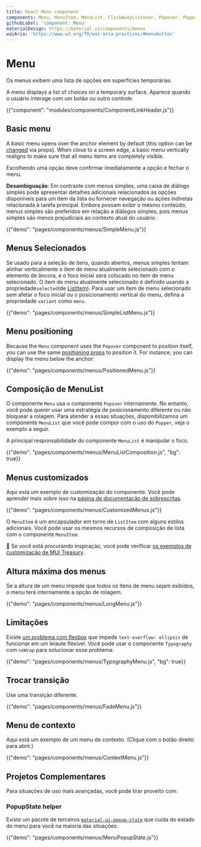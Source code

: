 ```yaml
---
title: React Menu component
components: Menu, MenuItem, MenuList, ClickAwayListener, Popover, Popper
githubLabel: 'component: Menu'
materialDesign: https://material.io/components/menus
waiAria: 'https://www.w3.org/TR/wai-aria-practices/#menubutton'
---
```


# Menu

<p class="description">Os menus exibem uma lista de opções em superfícies temporárias.</p>

A menu displays a list of choices on a temporary surface. Aparece quando o usuário interage com um botão ou outro controle.

{{"component": "modules/components/ComponentLinkHeader.js"}}

## Basic menu

A basic menu opens over the anchor element by default (this option can be [changed](#menu-positioning) via props). When close to a screen edge, a basic menu vertically realigns to make sure that all menu items are completely visible.

Escolhendo uma opção deve confirmar imediatamente a opção e fechar o menu.

**Desambiguação**: Em contraste com menus simples, uma caixa de diálogo simples pode apresentar detalhes adicionais relacionados às opções disponíveis para um item da lista ou fornecer navegação ou ações indiretas relacionada à tarefa principal. Embora possam exibir o mesmo conteúdo, menus simples são preferidos em relação a diálogos simples, pois menus simples são menos prejudiciais ao contexto atual do usuário.

{{"demo": "pages/components/menus/SimpleMenu.js"}}

## Menus Selecionados

Se usado para a seleção de itens, quando abertos, menus simples tentam alinhar verticalmente o item de menu atualmente selecionado com o elemento de âncora, e o foco inicial será colocado no item de menu selecionado. O item de menu atualmente selecionado é definido usando a propriedade`selected`(de [ListItem](/api/list-item/)). Para usar um item de menu selecionado sem afetar o foco inicial ou o posicionamento vertical do menu, defina a propriedade `variant` como `menu`.

{{"demo": "pages/components/menus/SimpleListMenu.js"}}

## Menu positioning

Because the `Menu` component uses the `Popover` component to position itself, you can use the same [positioning props](/components/popover/#anchor-playground) to position it. For instance, you can display the menu below the anchor:

{{"demo": "pages/components/menus/PositionedMenu.js"}}

## Composição de MenuList

O componente `Menu` usa o componente `Popover` internamente. No entanto, você pode querer usar uma estratégia de posicionamento diferente ou não bloquear a rolagem. Para atender a essas situações, disponibilizamos um componente `MenuList` que você pode compor com o uso do `Popper`, veja o exemplo a seguir.

A principal responsabilidade do componente `MenuList` é manipular o foco.

{{"demo": "pages/components/menus/MenuListComposition.js", "bg": true}}

## Menus customizados

Aqui está um exemplo de customização do componente. Você pode aprender mais sobre isso na [página de documentação de sobrescritas](/customization/components/).

{{"demo": "pages/components/menus/CustomizedMenus.js"}}

O `MenuItem` é um encapsulador em torno de `ListItem` com alguns estilos adicionais. Você pode usar os mesmos recursos de composição de lista com o componente `MenuItem`:

🎨 Se você está procurando inspiração, você pode verificar [os exemplos de customização de MUI Treasury](https://mui-treasury.com/styles/menu).

## Altura máxima dos menus

Se a altura de um menu impede que todos os itens de menu sejam exibidos, o menu terá internamente a opção de rolagem.

{{"demo": "pages/components/menus/LongMenu.js"}}

## Limitações

Existe [um problema com flexbox](https://bugs.chromium.org/p/chromium/issues/detail?id=327437) que impede `text-overflow: ellipsis` de funcionar em um leiaute flexível. Você pode usar o componente `Typography` com `noWrap` para solucionar esse problema:

{{"demo": "pages/components/menus/TypographyMenu.js", "bg": true}}

## Trocar transição

Use uma transição diferente.

{{"demo": "pages/components/menus/FadeMenu.js"}}

## Menu de contexto

Aqui está um exemplo de um menu de contexto. (Clique com o botão direito para abrir.)

{{"demo": "pages/components/menus/ContextMenu.js"}}

## Projetos Complementares

Para situações de uso mais avançadas, você pode tirar proveito com:

### PopupState helper

Existe um pacote de terceiros [`material-ui-popup-state`](https://github.com/jcoreio/material-ui-popup-state) que cuida do estado do menu para você na maioria das situações.

{{"demo": "pages/components/menus/MenuPopupState.js"}}
